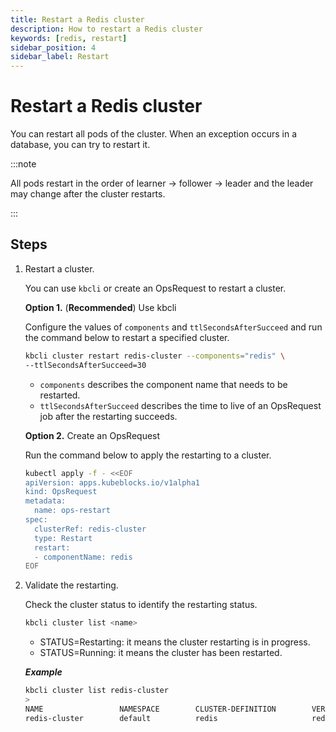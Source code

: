 ```yaml
---
title: Restart a Redis cluster
description: How to restart a Redis cluster
keywords: [redis, restart]
sidebar_position: 4
sidebar_label: Restart
---
```


# Restart a Redis cluster
You can restart all pods of the cluster. When an exception occurs in a database, you can try to restart it.

:::note

All pods restart in the order of learner -> follower -> leader and the leader may change after the cluster restarts.

:::

## Steps

1. Restart a cluster.
   
   You can use `kbcli` or create an OpsRequest to restart a cluster.
  
   **Option 1.** (**Recommended**) Use kbcli
   
   Configure the values of `components` and `ttlSecondsAfterSucceed` and run the command below to restart a specified cluster.
   ```bash
   kbcli cluster restart redis-cluster --components="redis" \
   --ttlSecondsAfterSucceed=30
   ```
   - `components` describes the component name that needs to be restarted.
   - `ttlSecondsAfterSucceed` describes the time to live of an OpsRequest job after the restarting succeeds.

   **Option 2.** Create an OpsRequest

   Run the command below to apply the restarting to a cluster. 
   ```bash
   kubectl apply -f - <<EOF
   apiVersion: apps.kubeblocks.io/v1alpha1
   kind: OpsRequest
   metadata:
     name: ops-restart
   spec:
     clusterRef: redis-cluster
     type: Restart 
     restart:
     - componentName: redis
   EOF
   ```
2. Validate the restarting.
   
   Check the cluster status to identify the restarting status.

   ```bash
   kbcli cluster list <name>
   ```
   - STATUS=Restarting: it means the cluster restarting is in progress.
   - STATUS=Running: it means the cluster has been restarted.
   
   ***Example***

   ```bash
   kbcli cluster list redis-cluster
   >
   NAME                 NAMESPACE        CLUSTER-DEFINITION        VERSION                TERMINATION-POLICY        STATUS         CREATED-TIME
   redis-cluster        default          redis                     redis-7.0.x        Delete                    Running        Apr 10,2023 19:20 UTC+0800
   ```
